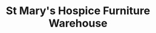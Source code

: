 ---
title: "St Mary's Hospice Furniture Warehouse"
url: /barrow-in-furness/st-marys-hospice-furniture-warehouse/
shop: Gebrauchtwaren
---